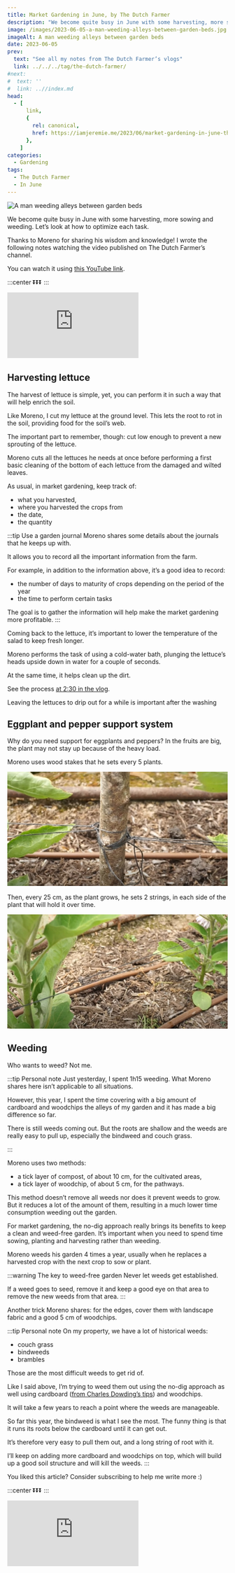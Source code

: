 ```yaml
---
title: Market Gardening in June, by The Dutch Farmer
description: "We become quite busy in June with some harvesting, more sowing and weeding. Let's look at how to optimize each task."
image: /images/2023-06-05-a-man-weeding-alleys-between-garden-beds.jpg
imageAlt: A man weeding alleys between garden beds
date: 2023-06-05
prev:
  text: "See all my notes from The Dutch Farmer’s vlogs"
  link: ../../../tag/the-dutch-farmer/
#next:
#  text: ''
#  link: ..//index.md
head:
  - [
      link,
      {
        rel: canonical,
        href: https://iamjeremie.me/2023/06/market-gardening-in-june-the-dutch-farmer,
      },
    ]
categories:
  - Gardening
tags:
  - The Dutch Farmer
  - In June
---
```


![A man weeding alleys between garden beds](/images/2023-06-05-a-man-weeding-alleys-between-garden-beds.jpg 'Credits: image taken from The Dutch Farmer’s vlog')

We become quite busy in June with some harvesting, more sowing and weeding. Let’s look at how to optimize each task.

Thanks to Moreno for sharing his wisdom and knowledge! I wrote the following notes watching the video published on The Dutch Farmer’s channel.

<!-- more -->

You can watch it using [this YouTube link](https://www.youtube.com/watch?v=d1OJTXRhy4k).

:::center ⏬⏬⏬ :::

<!-- markdownlint-disable MD033 -->
<p class="newsletter-wrapper"><iframe class="newsletter-embed" src="https://iamjeremie.substack.com/embed" frameborder="0" scrolling="no"></iframe></p>

## Harvesting lettuce

The harvest of lettuce is simple, yet, you can perform it in such a way that will help enrich the soil.

Like Moreno, I cut my lettuce at the ground level. This lets the root to rot in the soil, providing food for the soil’s web.

The important part to remember, though: cut low enough to prevent a new sprouting of the lettuce.

Moreno cuts all the lettuces he needs at once before performing a first basic cleaning of the bottom of each lettuce from the damaged and wilted leaves.

As usual, in market gardening, keep track of:

- what you harvested,
- where you harvested the crops from
- the date,
- the quantity

:::tip Use a garden journal Moreno shares some details about the journals that he keeps up with.

It allows you to record all the important information from the farm.

For example, in addition to the information above, it’s a good idea to record:

- the number of days to maturity of crops depending on the period of the year
- the time to perform certain tasks

The goal is to gather the information will help make the market gardening more profitable. :::

Coming back to the lettuce, it’s important to lower the temperature of the salad to keep fresh longer.

Moreno performs the task of using a cold-water bath, plunging the lettuce’s heads upside down in water for a couple of seconds.

At the same time, it helps clean up the dirt.

See the process [at 2:30 in the vlog](https://youtu.be/d1OJTXRhy4k?t=150).

Leaving the lettuces to drip out for a while is important after the washing

## Eggplant and pepper support system

Why do you need support for eggplants and peppers? In the fruits are big, the plant may not stay up because of the heavy load.

Moreno uses wood stakes that he sets every 5 plants.

![Strings attached to wood stakes](images/strings-attached-to-wood-stakes.jpg 'Credits: image from the vlog of The Dutch Farmer')

Then, every 25 cm, as the plant grows, he sets 2 strings, in each side of the plant that will hold it over time.

![2 strings hold the plant up and tall](images/2-strings-hold-the-plant-up-and-tall.jpg 'Credits: image from the vlog of The Dutch Farmer')

## Weeding

Who wants to weed? Not me.

:::tip Personal note Just yesterday, I spent 1h15 weeding. What Moreno shares here isn’t applicable to all situations.

However, this year, I spent the time covering with a big amount of cardboard and woodchips the alleys of my garden and it has made a big difference so far.

There is still weeds coming out. But the roots are shallow and the weeds are really easy to pull up, especially the bindweed and couch grass.

:::

Moreno uses two methods:

- a tick layer of compost, of about 10 cm, for the cultivated areas,
- a tick layer of woodchip, of about 5 cm, for the pathways.

This method doesn’t remove all weeds nor does it prevent weeds to grow. But it reduces a lot of the amount of them, resulting in a much lower time consumption weeding out the garden.

For market gardening, the no-dig approach really brings its benefits to keep a clean and weed-free garden. It’s important when you need to spend time sowing, planting and harvesting rather than weeding.

Moreno weeds his garden 4 times a year, usually when he replaces a harvested crop with the next crop to sow or plant.

:::warning The key to weed-free garden Never let weeds get established.

If a weed goes to seed, remove it and keep a good eye on that area to remove the new weeds from that area. :::

Another trick Moreno shares: for the edges, cover them with landscape fabric and a good 5 cm of woodchips.

:::tip Personal note On my property, we have a lot of historical weeds:

- couch grass
- bindweeds
- brambles

Those are the most difficult weeds to get rid of.

Like I said above, I’m trying to weed them out using the no-dig approach as well using cardboard ([from Charles Dowding’s tips](../../../tag/charles-dowding)) and woodchips.

It will take a few years to reach a point where the weeds are manageable.

So far this year, the bindweed is what I see the most. The funny thing is that it runs its roots below the cardboard until it can get out.

It’s therefore very easy to pull them out, and a long string of root with it.

I’ll keep on adding more cardboard and woodchips on top, which will build up a good soil structure and will kill the weeds. :::

You liked this article? Consider subscribing to help me write more :)

:::center ⏬⏬⏬ :::

<!-- markdownlint-disable MD033 -->
<p class="newsletter-wrapper"><iframe class="newsletter-embed" src="https://iamjeremie.substack.com/embed" frameborder="0" scrolling="no"></iframe></p>
